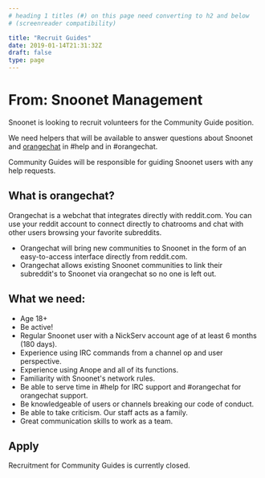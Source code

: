 ```yaml
---
# heading 1 titles (#) on this page need converting to h2 and below
# (screenreader compatibility)

title: "Recruit Guides"
date: 2019-01-14T21:31:32Z
draft: false
type: page
---
```


# From: Snoonet Management

Snoonet is looking to recruit volunteers for the Community Guide position.

We need helpers that will be available to answer questions about Snoonet and [orangechat](https://orangechat.io) in #help and in #orangechat.

Community Guides will be responsible for guiding Snoonet users with any help requests.

## What is orangechat?

Orangechat is a webchat that integrates directly with reddit.com. You can use your reddit account to connect directly to chatrooms and chat with other users browsing your favorite subreddits.

- Orangechat will bring new communities to Snoonet in the form of an easy-to-access interface directly from reddit.com.
- Orangechat allows existing Snoonet communities to link their subreddit's to Snoonet via orangechat so no one is left out.

## What we need:
- Age 18+
- Be active!
- Regular Snoonet user with a NickServ account age of at least 6 months (180 days).
- Experience using IRC commands from a channel op and user perspective.
- Experience using Anope and all of its functions.
- Familiarity with Snoonet's network rules.
- Be able to serve time in #help for IRC support and #orangechat for orangechat support.
- Be knowledgeable of users or channels breaking our code of conduct.
- Be able to take criticism. Our staff acts as a family.
- Great communication skills to work as a team.

## Apply

Recruitment for Community Guides is currently closed.

